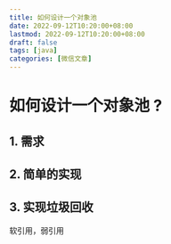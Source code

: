 ```yaml
---
title: 如何设计一个对象池
date: 2022-09-12T10:20:00+08:00
lastmod: 2022-09-12T10:20:00+08:00
draft: false
tags: [java]
categories: [微信文章]
---
```


# 如何设计一个对象池 ?

## 1. 需求


## 2. 简单的实现

## 3. 实现垃圾回收


软引用，弱引用